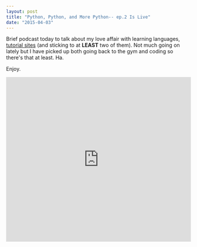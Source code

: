 ```yaml
---
layout: post
title: "Python, Python, and More Python-- ep.2 Is Live"
date: "2015-04-03"
---
```


Brief podcast today to talk about my love affair with learning languages, [tutorial sites](http://helloburgh.me/2015/04/01/finding-tutorial-sites-and-sticking-to-them/) (and sticking to at **LEAST** two of them). Not much going on lately but I have picked up both going back to the gym and coding so there's that at least. Ha.

Enjoy.

<iframe width="100%" height="450" scrolling="no" frameborder="no" src="https://w.soundcloud.com/player/?url=https%3A//api.soundcloud.com/tracks/199159883&amp;auto_play=false&amp;hide_related=false&amp;show_comments=true&amp;show_user=true&amp;show_reposts=false&amp;visual=true"></iframe>

